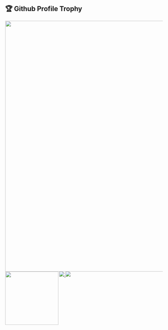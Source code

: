 <h2>🏆 Github Profile Trophy</h2>
<a href="https://github.com/ryo-ma/github-profile-trophy">
  <img width=800 src="https://github-profile-trophy.vercel.app/?username=rta-technology&theme=onedark&no-frame=true&column=8" />
</a>
<a href="https://github.com/anuraghazra/github-readme-stats">
  <img height="170" align="left" src="https://github-readme-stats.vercel.app/api?username=RTa-technology&count_private=true&theme=onedark&hide_border=true&count_private=true" />
  <img src="https://github-readme-stats.vercel.app/api/top-langs/?username=rta-technology&layout=compact&theme=onedark&hide_border=true&hide=css,html&langs_count=5" />
</a>
<img src="https://komarev.com/ghpvc/?username=RTa-technology&color=green" />
